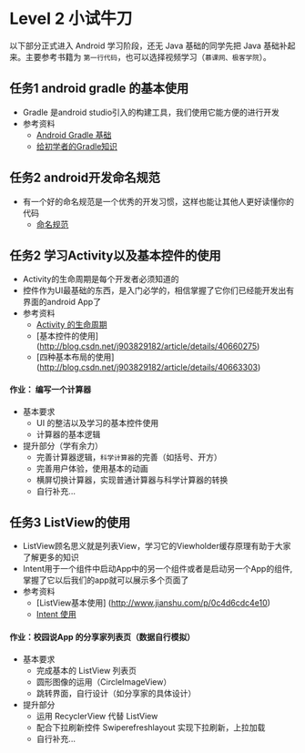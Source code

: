 # Level 2 小试牛刀
以下部分正式进入 Android 学习阶段，还无 Java 基础的同学先把 Java 基础补起来。主要参考书籍为 `第一行代码`，也可以选择视频学习（`慕课网、极客学院`）。


## 任务1 android gradle 的基本使用
- Gradle 是android studio引入的构建工具，我们使用它能方便的进行开发
- 参考资料
	- [Android Gradle 基础](http://stormzhang.com/devtools/2014/12/18/android-studio-tutorial4/)
	- [给初学者的Gradle知识](http://stormzhang.com/android/2016/07/02/gradle-for-android-beginners/)

## 任务2 android开发命名规范
- 有一个好的命名规范是一个优秀的开发习惯，这样也能让其他人更好读懂你的代码
	- [命名规范](http://blog.csdn.net/vipzjyno1/article/details/23542617)


## 任务2 学习Activity以及基本控件的使用
- Activity的生命周期是每个开发者必须知道的
- 控件作为UI最基础的东西，是入门必学的，相信掌握了它你们已经能开发出有界面的android App了
- 参考资料
	- [Activity 的生命周期](http://blog.csdn.net/android_tutor/article/details/5772285)
	- [基本控件的使用] (http://blog.csdn.net/j903829182/article/details/40660275)
	- [四种基本布局的使用] (http://blog.csdn.net/j903829182/article/details/40663303)

#### 作业： 编写一个计算器
- 基本要求
	- UI 的整洁以及学习的基本控件使用
	- 计算器的基本逻辑
- 提升部分（学有余力）
	- 完善计算器逻辑，`科学计算器`的完善（如括号、开方）
	- 完善用户体验，使用基本的动画
	- 横屏切换计算器，实现普通计算器与科学计算器的转换
	- 自行补充...


## 任务3 ListView的使用
- ListView顾名思义就是列表View，学习它的Viewholder缓存原理有助于大家了解更多的知识
- Intent用于一个组件中启动App中的另一个组件或者是启动另一个App的组件,掌握了它以后我们的app就可以展示多个页面了
- 参考资料
	- [ListView基本使用] (http://www.jianshu.com/p/0c4d6cdc4e10)
	- [Intent 使用](http://blog.csdn.net/iispring/article/details/48417779)

#### 作业：校园说App 的分享家列表页（数据自行模拟）
- 基本要求
	- 完成基本的 ListView 列表页
	- 圆形图像的运用（CircleImageView）
	- 跳转界面，自行设计（如分享家的具体设计）
- 提升部分
	- 运用 RecyclerView 代替 ListView
	- 配合下拉刷新控件 Swiperefreshlayout 实现下拉刷新，上拉加载
	- 自行补充...
